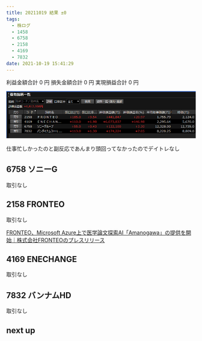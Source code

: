 ```yaml
---
title: 20211019 結果 ±0
tags:
  - 株ログ
  - 1458
  - 6758
  - 2158
  - 4169
  - 7832
date: 2021-10-19 15:41:29
---
```


利益金額合計 0 円
損失金額合計 0 円
実現損益合計 0 円

![i](/kab/img/20211019000.png)

仕事忙しかったのと副反応であんまり頭回ってなかったのでデイトレなし

## 6758 ソニーG

取引なし

## 2158 FRONTEO

取引なし

[FRONTEO、Microsoft Azure上で医学論文探索AI「Amanogawa」の提供を開始｜株式会社FRONTEOのプレスリリース](https://prtimes.jp/main/html/rd/p/000000415.000006776.html)

## 4169 ENECHANGE

取引なし

## 7832 バンナムHD

取引なし

## next up

